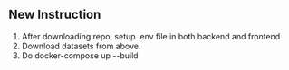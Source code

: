 <!-- # FedClient

- Application to simulate client in Federated Learning

# Project Setup Guide

This guide will help you clone the repository, set up the project environment, and to start the client and its private server.

## Prerequisites

Make sure you have the following installed (rest of the dependencies will be installed later):

- Node.js (v20.11.1)
- Git
- python 3.11.4

## Steps to Setup the Project

1. **Create a Project Directory:**

   - This directory will represent the client.

```bash
    mkdir Client
    cd Client
```

2. **Clone the Repository:**

```bash
    git clone https://github.com/Prashu7487/FedClient.git
    cd FedClient
```

3. **Install node Dependencies by navigating to FedClient(in cloned repo) directory:**

```bash
    npm run setup
```

4. **Create a virtual env in Private Server and install requirements.txt:**

```bash
     # while being in FedClient directory run following

    python3.11 -m venv PrivateServer/venv
    # or it may be 'python -m venv PrivateServer/venv' just make sure version of python in venv is as specified

    source PrivateServer/venv/bin/activate   # in ubuntu
    PrivateServer\venv\Scripts\activate      # in windows
    # check 'python --version' it should be python 3.11.4


    pip install -r requirements.txt
    # if this gives error for tensorflow-intel 2.17.0 not found then edit requirements.txt and remove all tensorflow packages from it,
    # later run 'pip install tensorflow' seperately and it will work

```

5. **Now move the dataset in the PrivateServer/data directory (in required format):**

6. **Build client before starting first time (and after each pull):**

```bash
    npm run build:client
    npm run serve:client:prod
```

5. **Start the Client and Private Server:**

```bash
    npm run start:all:prod
```

6. **Access the Application:**
   Client FE: http://localhost:3000/
   Client Private Server: http://127.0.0.1:9000/docs

7. Datasets for federated Learning (prepared for 5 clients)

https://drive.google.com/drive/folders/1kodF_hf66guEGsYqlEAKwYMj9bqSw3hZ?usp=sharing

**Extra**

1. **gdown command:**
   ```bash
   pip install gdown
   gdown --fuzzy <gdrive_publicly_shared_file_link>
   ```

2. **Add CORS extension in your browser** -->

## New Instruction

1. After downloading repo, setup .env file in both backend and frontend
2. Download datasets from above.
3. Do docker-compose up --build
